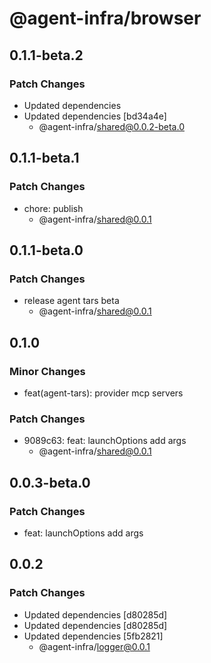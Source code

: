# @agent-infra/browser

## 0.1.1-beta.2

### Patch Changes

- Updated dependencies
- Updated dependencies [bd34a4e]
  - @agent-infra/shared@0.0.2-beta.0

## 0.1.1-beta.1

### Patch Changes

- chore: publish
  - @agent-infra/shared@0.0.1

## 0.1.1-beta.0

### Patch Changes

- release agent tars beta
  - @agent-infra/shared@0.0.1

## 0.1.0

### Minor Changes

- feat(agent-tars): provider mcp servers

### Patch Changes

- 9089c63: feat: launchOptions add args
  - @agent-infra/shared@0.0.1

## 0.0.3-beta.0

### Patch Changes

- feat: launchOptions add args

## 0.0.2

### Patch Changes

- Updated dependencies [d80285d]
- Updated dependencies [d80285d]
- Updated dependencies [5fb2821]
  - @agent-infra/logger@0.0.1
